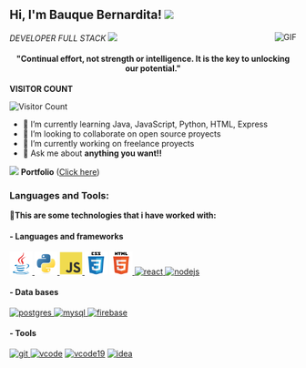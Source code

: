 <h2> Hi, I'm Bauque Bernardita! <img src="https://media.giphy.com/media/mGcNjsfWAjY5AEZNw6/giphy.gif" width="50"></h2>
<img align="right" alt="GIF" src="https://raw.githubusercontent.com/JoeyBling/JoeyBling/master/pic/pusheencode.gif" />
<p><em> DEVELOPER FULL STACK <img src="https://media.giphy.com/media/fYSnHlufseco8Fh93Z/giphy.gif" width="30"></br></a>
</em></p>
<p>
  <h4 align="center"><b>"Continual effort, not strength or intelligence. It is the key to unlocking our potential."</b></h4>
</p>

**VISITOR COUNT** 

![Visitor Count](https://profile-counter.glitch.me/{bernibauque}/count.svg)

- 🌱 I’m currently learning Java, JavaScript, Python, HTML, Express   
- 👯 I’m looking to collaborate on open source proyects  
- 🔭 I’m currently working on freelance proyects  
- 💬 Ask me about **anything you want!!**  

<img src="https://media.giphy.com/media/WUlplcMpOCEmTGBtBW/giphy.gif" width="30">  **Portfolio** ([Click here](https://))

<h3 align="left">Languages and Tools:</h3>
<p align="left"><b>🥸This are some technologies that i have worked with:</b></p>
<h4>- Languages and frameworks</h4>
<p align="left">
<!--Java -->
<a href="https://www.java.com" target="_blank"> <img src="https://raw.githubusercontent.com/devicons/devicon/master/icons/java/java-original.svg" alt="java" width="40" height="40"/> </a>
<!--Python -->
<a href="https://www.python.org" target="_blank"> <img src="https://raw.githubusercontent.com/devicons/devicon/master/icons/python/python-original.svg" alt="python" width="40" height="40"/> </a> 
<!--JavaScript -->
<a href="https://developer.mozilla.org/en-US/docs/Web/JavaScript" target="_blank"> <img src="https://raw.githubusercontent.com/devicons/devicon/master/icons/javascript/javascript-original.svg" alt="javascript" width="40" height="40"/> </a>
<!--CSS 3 -->
 <a href="https://www.w3schools.com/css/" target="_blank"> <img src="https://raw.githubusercontent.com/devicons/devicon/master/icons/css3/css3-original-wordmark.svg" alt="css3" width="40" height="40"/></a>
<!-- HTML -->
<a href="https://www.w3.org/html/" target="_blank"> <img src="https://raw.githubusercontent.com/devicons/devicon/master/icons/html5/html5-original-wordmark.svg" alt="html5" width="40" height="40"/> </a> 
<!-- React.js -->
<a href="https://es.reactjs.org/" target="_blank"> <img src="https://raw.githubusercontent.com/yurijserrano/Github-Profile-Readme-Logos/f994c418a134b58c4aec11152f6a4a33fa89da26/frameworks/react.svg" alt="react" width="40" height="40"/> </a>
<!-- Node -->
<a href="https://nodejs.org/es/" target="_blank"> <img src="https://raw.githubusercontent.com/yurijserrano/Github-Profile-Readme-Logos/f994c418a134b58c4aec11152f6a4a33fa89da26/frameworks/nodejs.svg" alt="nodejs" width="40" height="40"/> </a>
</p>

<h4>- Data bases</h4>

<p align="left">
<!--Postgres -->
<a href="https://www.postgresql.org/" target="_blank"> <img src="https://raw.githubusercontent.com/yurijserrano/Github-Profile-Readme-Logos/f994c418a134b58c4aec11152f6a4a33fa89da26/databases/postgresql.svg" alt="postgres" width="40" height="40"/> </a>
<!--Postgres -->
<a href="https://www.mysql.com/" target="_blank"> <img src="https://raw.githubusercontent.com/yurijserrano/Github-Profile-Readme-Logos/f994c418a134b58c4aec11152f6a4a33fa89da26/databases/mysql.svg" alt="mysql" width="40" height="40"/> </a>
<!--Firebase -->
<a href="https://firebase.google.com/?hl=es-419&gclsrc=aw.ds" target="_blank"> <img src="https://raw.githubusercontent.com/yurijserrano/Github-Profile-Readme-Logos/f994c418a134b58c4aec11152f6a4a33fa89da26/cloud/firebase.svg" alt="firebase" width="40" height="40"/> </a>
</p>

<h4>- Tools</h4>

<p align="left">
<!-- git -->
<a href="https://git-scm.com/" target="_blank"> <img src="https://www.vectorlogo.zone/logos/git-scm/git-scm-icon.svg" alt="git" width="40" height="40"/> </a>
<!-- Vs code -->
<a href = "https://code.visualstudio.com/" target="_blank" ><img src="https://upload.wikimedia.org/wikipedia/commons/thumb/9/9a/Visual_Studio_Code_1.35_icon.svg/1200px-Visual_Studio_Code_1.35_icon.svg.png" alt="vcode" height="40" height="40" ></a>
<!-- Vs  -->
<a href = "https://visualstudio.microsoft.com/es/vs/" target="_blank" ><img src="https://upload.wikimedia.org/wikipedia/commons/thumb/5/59/Visual_Studio_Icon_2019.svg/1200px-Visual_Studio_Icon_2019.svg.png" alt="vcode19" width="40" height="40" ></a> 
<!-- Intellij  -->
<a href = "https://www.jetbrains.com/idea/" target="_blank" ><img src="https://raw.githubusercontent.com/yurijserrano/Github-Profile-Readme-Logos/f994c418a134b58c4aec11152f6a4a33fa89da26/ides/intellij.svg" alt="idea"  width="40" height="40" ></a> 
</p>


<p align="left"> 
<p align="left">       
    

</p>

